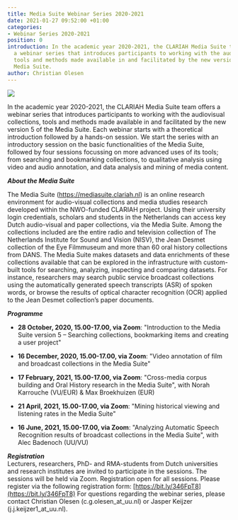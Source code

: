 ```yaml
---
title: Media Suite Webinar Series 2020-2021
date: 2021-01-27 09:52:00 +01:00
categories:
- Webinar Series 2020-2021
position: 0
introduction: In the academic year 2020-2021, the CLARIAH Media Suite team offers
  a webinar series that introduces participants to working with the audiovisual collections,
  tools and methods made available in and facilitated by the new version 5 of the
  Media Suite.
author: Christian Olesen
---
```


![](https://www.rmes.nl/wp-content/uploads/Webinar-1030x417.jpg)

In the academic year 2020-2021, the CLARIAH Media Suite team offers a webinar series that introduces participants to working with the audiovisual collections, tools and methods made available in and facilitated by the new version 5 of the Media Suite. Each webinar starts with a theoretical introduction followed by a hands-on session. We start the series with an introductory session on the basic functionalities of the Media Suite, followed by four sessions focussing on more advanced uses of its tools; from searching and bookmarking collections, to qualitative analysis using video and audio annotation, and data analysis and mining of media content.

***About the Media Suite***

The Media Suite (https://mediasuite.clariah.nl) is an online research environment for audio-visual collections and media studies research developed within the NWO-funded CLARIAH project. Using their university login credentials, scholars and students in the Netherlands can access key Dutch audio-visual and paper collections, via the Media Suite. Among the collections included are the entire radio and television collection of The Netherlands Institute for Sound and Vision (NISV), the Jean Desmet collection of the Eye Filmmuseum and more than 60 oral history collections from DANS. The Media Suite makes datasets and data enrichments of these collections available that can be explored in the infrastructure with custom-built tools for searching, analyzing, inspecting and comparing datasets. For instance, researchers may search public service broadcast collections using the automatically generated speech transcripts (ASR) of spoken words, or browse the results of optical character recognition (OCR) applied to the Jean Desmet collection’s paper documents.

***Programme***

* **28 October, 2020, 15.00-17.00, via Zoom**: "Introduction to the Media Suite version 5 – Searching collections, bookmarking items and creating a user project"

* **16 December, 2020, 15.00-17.00, via Zoom**: "Video annotation of film and broadcast collections in the Media Suite"

* **17 February, 2021, 15.00-17.00, via Zoom**: "Cross-media corpus building and Oral History research in the Media Suite", with Norah Karrouche (VU/EUR) & Max Broekhuizen (EUR)

* **21 April, 2021, 15.00-17.00, via Zoom**: "Mining historical viewing and listening rates in the Media Suite"

* **16 June, 2021, 15.00-17.00, via Zoom**: "Analyzing Automatic Speech Recognition results of broadcast collections in the Media Suite", with Alec Badenoch (UU/VU)

***Registration***\
Lecturers, researchers, PhD- and RMA-students from Dutch universities and research institutes are invited to participate in the sessions. The sessions will be held via Zoom. Registration open for all sessions. Please register via the following registration form: [https://bit.ly/346FpT8](https://bit.ly/346FpT8) For questions regarding the webinar series, please contact Christian Olesen (c.g.olesen_at_uu.nl) or Jasper Keijzer (j.j.keijzer1_at_uu.nl).
